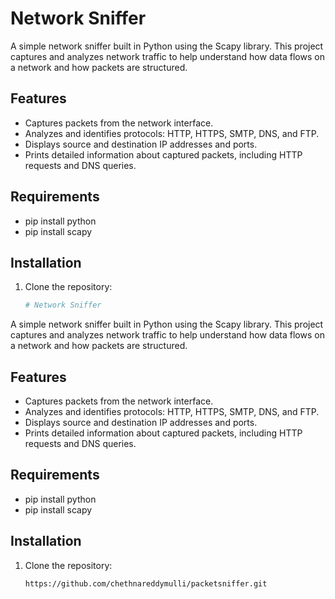 

# Network Sniffer

A simple network sniffer built in Python using the Scapy library. This project captures and analyzes network traffic to help understand how data flows on a network and how packets are structured.

## Features
- Captures packets from the network interface.
- Analyzes and identifies protocols: HTTP, HTTPS, SMTP, DNS, and FTP.
- Displays source and destination IP addresses and ports.
- Prints detailed information about captured packets, including HTTP requests and DNS queries.

## Requirements
- pip install python
- pip install scapy

## Installation
1. Clone the repository:
   ```bash
   # Network Sniffer

A simple network sniffer built in Python using the Scapy library. This project captures and analyzes network traffic to help understand how data flows on a network and how packets are structured.

## Features
- Captures packets from the network interface.
- Analyzes and identifies protocols: HTTP, HTTPS, SMTP, DNS, and FTP.
- Displays source and destination IP addresses and ports.
- Prints detailed information about captured packets, including HTTP requests and DNS queries.

## Requirements
- pip install python
- pip install scapy

## Installation
1. Clone the repository:
   ```bash
   https://github.com/chethnareddymulli/packetsniffer.git
